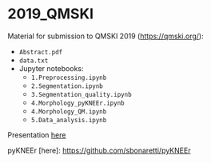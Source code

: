 # 2019_QMSKI
Material for submission to QMSKI 2019 (https://qmski.org/):

- `Abstract.pdf`
- `data.txt`
- Jupyter notebooks:   
  - `1.Preprocessing.ipynb`  
  - `2.Segmentation.ipynb`   
  - `3.Segmentation_quality.ipynb`   
  - `4.Morphology_pyKNEEr.ipynb`  
  - `4.Morphology_QM.ipynb`  
  - `5.Data_analysis.ipynb`  

Presentation [here](https://github.com/sbonaretti/sbonaretti.github.io/blob/master/_attachments/2019_QMSKI_pykneer.pdf)

pyKNEEr [here]: https://github.com/sbonaretti/pyKNEEr  

